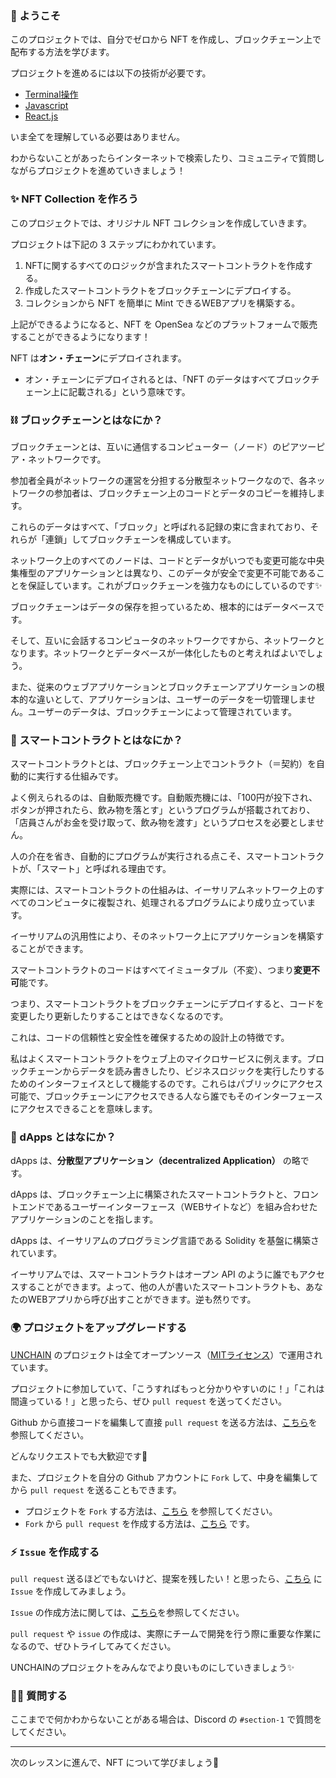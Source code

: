 ### 👋 ようこそ

このプロジェクトでは、自分でゼロから NFT を作成し、ブロックチェーン上で配布する方法を学びます。

プロジェクトを進めるには以下の技術が必要です。

- [Terminal操作](https://qiita.com/ryouzi/items/f9dee1540a04a0bfb9a3)
- [Javascript](https://developer.mozilla.org/ja/docs/Web/JavaScript)
- [React.js](https://ja.reactjs.org/)

いま全てを理解している必要はありません。

わからないことがあったらインターネットで検索したり、コミュニティで質問しながらプロジェクトを進めていきましょう！
### ✨ NFT Collection を作ろう

このプロジェクトでは、オリジナル NFT コレクションを作成していきます。

プロジェクトは下記の 3 ステップにわかれています。
1. NFTに関するすべてのロジックが含まれたスマートコントラクトを作成する。
2. 作成したスマートコントラクトをブロックチェーンにデプロイする。
3. コレクションから NFT を簡単に Mint できるWEBアプリを構築する。

上記ができるようになると、NFT を OpenSea などのプラットフォームで販売することができるようになります！

NFT は**オン・チェーン**にデプロイされます。
- オン・チェーンにデプロイされるとは、「NFT のデータはすべてブロックチェーン上に記載される」という意味です。
### ⛓ ブロックチェーンとはなにか？

ブロックチェーンとは、互いに通信するコンピューター（ノード）のピアツーピア・ネットワークです。

参加者全員がネットワークの運営を分担する分散型ネットワークなので、各ネットワークの参加者は、ブロックチェーン上のコードとデータのコピーを維持します。

これらのデータはすべて、「ブロック」と呼ばれる記録の束に含まれており、それらが「連鎖」してブロックチェーンを構成しています。

ネットワーク上のすべてのノードは、コードとデータがいつでも変更可能な中央集権型のアプリケーションとは異なり、このデータが安全で変更不可能であることを保証しています。これがブロックチェーンを強力なものにしているのです✨

ブロックチェーンはデータの保存を担っているため、根本的にはデータベースです。

そして、互いに会話するコンピュータのネットワークですから、ネットワークとなります。ネットワークとデータベースが一体化したものと考えればよいでしょう。

また、従来のウェブアプリケーションとブロックチェーンアプリケーションの根本的な違いとして、アプリケーションは、ユーザーのデータを一切管理しません。ユーザーのデータは、ブロックチェーンによって管理されています。
### 🥫 スマートコントラクトとはなにか？

スマートコントラクトとは、ブロックチェーン上でコントラクト（＝契約）を自動的に実行する仕組みです。

よく例えられるのは、自動販売機です。自動販売機には、「100円が投下され、ボタンが押されたら、飲み物を落とす」というプログラムが搭載されており、「店員さんがお金を受け取って、飲み物を渡す」というプロセスを必要としません。

人の介在を省き、自動的にプログラムが実行される点こそ、スマートコントラクトが、「スマート」と呼ばれる理由です。

実際には、スマートコントラクトの仕組みは、イーサリアムネットワーク上のすべてのコンピュータに複製され、処理されるプログラムにより成り立っています。

イーサリアムの汎用性により、そのネットワーク上にアプリケーションを構築することができます。

スマートコントラクトのコードはすべてイミュータブル（不変）、つまり**変更不可**能です。

つまり、スマートコントラクトをブロックチェーンにデプロイすると、コードを変更したり更新したりすることはできなくなるのです。

これは、コードの信頼性と安全性を確保するための設計上の特徴です。

私はよくスマートコントラクトをウェブ上のマイクロサービスに例えます。ブロックチェーンからデータを読み書きしたり、ビジネスロジックを実行したりするためのインターフェイスとして機能するのです。これらはパブリックにアクセス可能で、ブロックチェーンにアクセスできる人なら誰でもそのインターフェースにアクセスできることを意味します。
### 📱 dApps とはなにか？

dApps は、**分散型アプリケーション（decentralized Application）** の略です。

dApps は、ブロックチェーン上に構築されたスマートコントラクトと、フロントエンドであるユーザーインターフェース（WEBサイトなど）を組み合わせたアプリケーションのことを指します。

dApps は、イーサリアムのプログラミング言語である Solidity を基盤に構築されています。

イーサリアムでは、スマートコントラクトはオープン API のように誰でもアクセスすることができます。よって、他の人が書いたスマートコントラクトも、あなたのWEBアプリから呼び出すことができます。逆も然りです。

### 🌍 プロジェクトをアップグレードする

[UNCHAIN](https://app.shiftbase.xyz) のプロジェクトは全てオープンソース（[MITライセンス](https://wisdommingle.com/mit-license/)）で運用されています。

プロジェクトに参加していて、「こうすればもっと分かりやすいのに！」「これは間違っている！」と思ったら、ぜひ `pull request` を送ってください。

Github から直接コードを編集して直接 `pull request` を送る方法は、[こちら](https://docs.github.com/ja/repositories/working-with-files/managing-files/editing-files#editing-files-in-another-users-repository)を参照してください。

どんなリクエストでも大歓迎です🎉

また、プロジェクトを自分の Github アカウントに `Fork` して、中身を編集してから `pull request` を送ることもできます。
- プロジェクトを `Fork` する方法は、[こちら](https://docs.github.com/ja/get-started/quickstart/fork-a-repo) を参照してください。
- `Fork` から `pull request` を作成する方法は、[こちら](https://docs.github.com/ja/pull-requests/collaborating-with-pull-requests/proposing-changes-to-your-work-with-pull-requests/creating-a-pull-request-from-a-fork) です。

### ⚡️ `Issue` を作成する

`pull request` 送るほどでもないけど、提案を残したい！と思ったら、[こちら](https://github.com/shiftbase-xyz/UNCHAIN-projects/issues) に `Issue` を作成してみましょう。

`Issue` の作成方法に関しては、[こちら](https://docs.github.com/ja/issues/tracking-your-work-with-issues/creating-an-issue)を参照してください。

`pull request` や `issue` の作成は、実際にチームで開発を行う際に重要な作業になるので、ぜひトライしてみてください。

UNCHAINのプロジェクトをみんなでより良いものにしていきましょう✨
### 🙋‍♂️ 質問する

ここまでで何かわからないことがある場合は、Discord の `#section-1` で質問をしてください。

---
次のレッスンに進んで、NFT について学びましょう🚀
